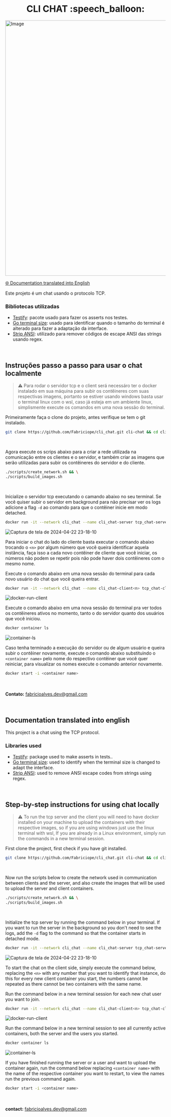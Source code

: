 <h1 align="center">CLI CHAT :speech_balloon:</h1>

<img width="1356" height="799" alt="Image" src="https://github.com/user-attachments/assets/fa449e95-851b-40ca-9810-c15503840a63" />
<br>

[🌐 Documentation translated into English](#documentation-translated-into-english)

 Este projeto é um chat usando o protocolo TCP.


### Bibliotecas utilizadas
 - [Testify](https://github.com/stretchr/testify): pacote usado para fazer os asserts nos testes.
 - [Go terminal size](https://github.com/stretchr/testify): usado para identificar quando o tamanho do terminal é alterado para fazer a adaptação da interface.
 - [Strip ANSI](https://github.com/acarl005/stripansi): utilizado para remover códigos de escape ANSI das strings usando regex.
<br>

## Instruções passo a passo para usar o chat localmente
> :warning: Para rodar o servidor tcp e o client será necessáro ter o docker instalado em sua  máquina para subir os contêineres com suas respectivas imagens, portanto se estiver usando windows basta usar o terminal linux com o wsl,
 caso já esteja em um ambiente linux, simplismente execute os comandos em uma nova sessão do terminal.

 Primeiramente faça o clone do projeto, antes verifique se tem o git instalado.
```bash
git clone https://github.com/Fabriciope/cli_chat.git cli-chat && cd cli-chat
```
<br>

 Agora execute os scrips abaixo para a criar a rede utilizada na comunicação entre os clientes e o servidor, e também criar as imagens que serão utilizadas para subir os contêineres do servidor e do cliente.
```bash
./scripts/create_network.sh && \
./scripts/build_images.sh
```
<br>

 Inicialize o servidor tcp executando o camando abaixo no seu terminal. Se você quiser subir o servidor em background para não precisar ver os logs adicione a flag `-d` ao comando para que o contêiner inicie em modo detached.
```bash
docker run -it --network cli_chat --name cli_chat-server tcp_chat-server:prod
```
![Captura de tela de 2024-04-22 23-18-10](https://github.com/Fabriciope/TechNews/assets/79289410/20c85a5e-0994-4676-8f32-660b5187726c)
<br>

 Para iniciar o chat do lado do cliente basta executar o comando abaixo trocando o `<n>` por algum número que você queira identificar aquela instância, 
faça isso a cada novo contêiner de cliente que você iniciar, os números não podem se repetir pois não pode haver dois contêineres com o mesmo nome.
 
 Execute o comando abaixo em uma nova sessão do terminal para cada novo usuário do chat que você queira entrar.
```bash
docker run -it --network cli_chat --name cli_chat-client<n> tcp_chat-client:prod
```
![docker-run-client](https://github.com/Fabriciope/TechNews/assets/79289410/56405d26-bf97-45e0-9f7e-31acf299d37a)
<br>

 Execute o comando abaixo em uma nova sessão do terminal pra ver todos os contêineres ativos no momento, tanto o do servidor quanto dos usuários que você iniciou.
```bash
docker container ls
```
![container-ls](https://github.com/Fabriciope/TechNews/assets/79289410/385f921d-6b43-4820-8fdf-87237e046e11)
<br>

 Caso tenha terminado a execução do servidor ou de algum usuário e queira subir o contêiner novamente, execute o comando abaixo substituindo o `<container name>` pelo nome do respectivo contêiner que você quer reiniciar, para visualizar os nomes execute o comando anterior novamente.
```bash
docker start -i <container name>
```

<br><br>
**Contato:** fabricioalves.dev@gmail.com

<br>

## Documentation translated into english

 This project is a chat using the TCP protocol.
 
 ### Libraries used
 - [Testify](https://github.com/stretchr/testify): package used to make asserts in tests..
 - [Go terminal size](https://github.com/stretchr/testify): used to identify when the terminal size is changed to adapt the interface.
 - [Strip ANSI](https://github.com/acarl005/stripansi): used to remove ANSI escape codes from strings using regex.
<br>

## Step-by-step instructions for using chat locally
> :warning: To run the tcp server and the client you will need to have docker installed on your machine to upload the containers with their respective images, so if you are using windows just use the linux terminal with wsl,
 If you are already in a Linux environment, simply run the commands in a new terminal session.

 First clone the project, first check if you have git installed.
```bash
git clone https://github.com/Fabriciope/cli_chat.git cli-chat && cd cli-chat
```
<br>

 Now run the scripts below to create the network used in communication between clients and the server, and also create the images that will be used to upload the server and client containers.
```bash
./scripts/create_network.sh && \
./scripts/build_images.sh
```
<br>

 Initialize the tcp server by running the command below in your terminal. If you want to run the server in the background so you don't need to see the logs, add the `-d` flag to the command so that the container starts in detached mode.
```bash
docker run -it --network cli_chat --name cli_chat-server tcp_chat-server:prod
```
![Captura de tela de 2024-04-22 23-18-10](https://github.com/Fabriciope/TechNews/assets/79289410/20c85a5e-0994-4676-8f32-660b5187726c)
<br>

 To start the chat on the client side, simply execute the command below, replacing the `<n>` with any number that you want to identify that instance, 
 do this for every new client container you start, the numbers cannot be repeated as there cannot be two containers with the same name.
 
 Run the command below in a new terminal session for each new chat user you want to join.
```bash
docker run -it --network cli_chat --name cli_chat-client<n> tcp_chat-client:prod
```
![docker-run-client](https://github.com/Fabriciope/TechNews/assets/79289410/56405d26-bf97-45e0-9f7e-31acf299d37a)
<br>

 Run the command below in a new terminal session to see all currently active containers, both the server and the users you started.
```bash
docker container ls
```
![container-ls](https://github.com/Fabriciope/TechNews/assets/79289410/385f921d-6b43-4820-8fdf-87237e046e11)
<br>

 If you have finished running the server or a user and want to upload the container again, run the command below replacing `<container name>` with the name of the respective container you want to restart, to view the names run the previous command again.
```bash
docker start -i <container name>
```

<br><br>
**contact:** fabricioalves.dev@gmail.com
 
